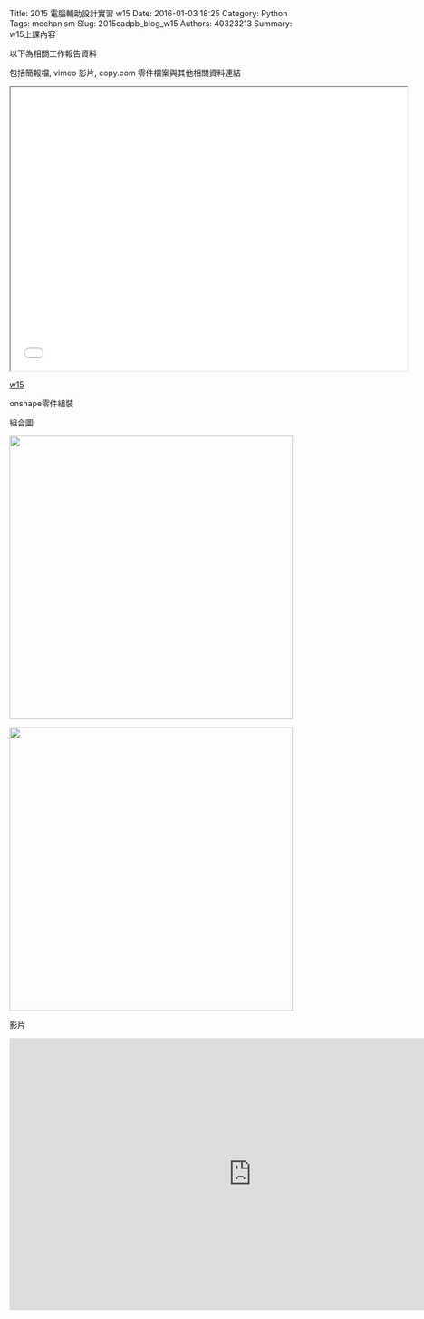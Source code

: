 Title: 2015 電腦輔助設計實習 w15
Date: 2016-01-03 18:25
Category: Python
Tags: mechanism
Slug: 2015cadpb_blog_w15
Authors: 40323213
Summary: w15上課內容

以下為相關工作報告資料

包括簡報檔, vimeo 影片, copy.com 零件檔案與其他相關資料連結

<iframe src="cadp_w15_lecture.html" width="700" height="500"></iframe>

<p><a href="cadp_w15_lecture.html" target="_blank">w15</a></p>

onshape零件組裝

組合圖

<img src="https://copy.com/F6q46W0GhtERM72z" width="500" ></img>

<img src="https://copy.com/QOffAozDPN9B2Wr4" width="500" ></img>

影片

<iframe width="854" height="480" src="https://www.youtube.com/embed/euDyC0dk_lk" frameborder="0" allowfullscreen></iframe>


